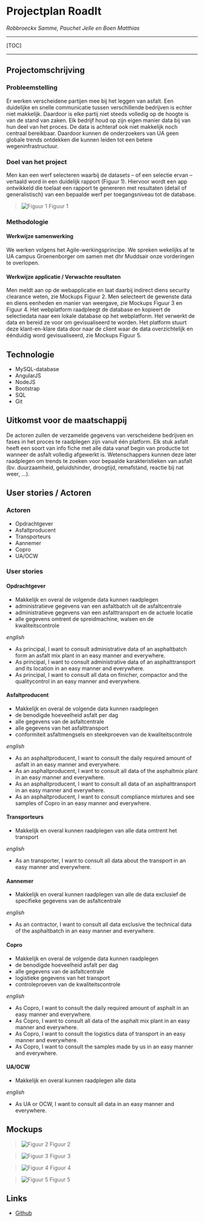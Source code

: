 # Projectplan RoadIt
*Robbroeckx Samme, Pauchet Jelle en Boen Matthias*

----

[TOC]

----

## Projectomschrijving
### Probleemstelling

Er werken verscheidene partijen mee bij het leggen van asfalt. Een duidelijke en snelle communicatie tussen verschillende bedrijven is echter niet makkelijk. Daardoor is elke partij niet steeds volledig op de hoogte is van de stand van zaken. Elk bedrijf houd op zijn eigen manier data bij van hun deel van het proces. De data is achteraf ook niet makkelijk noch centraal bereikbaar. Daardoor kunnen de onderzoekers van UA geen globale trends ontdekken die kunnen leiden tot een betere wegeninfrastructuur.

### Doel van het project

Men kan een werf selecteren waarbij de datasets – of een selectie ervan – vertaald word in een duidelijk rapport (Figuur 1). Hiervoor wordt een app ontwikkeld die toelaat een rapport te genereren met resultaten (detail of generalistisch) van een bepaalde werf per toegangsniveau tot de database.

> ![Figuur 1](https://raw.githubusercontent.com/JellePauchet/RoadIt/master/documantation/img/projectplanFig1.PNG)
> Figuur 1

### Methodologie

#### Werkwijze samenwerking

We werken volgens het Agile-werkingsprincipe. We spreken wekelijks af te UA campus Groenenborger om samen met dhr Muddsair onze vorderingen te overlopen.

#### Werkwijze applicatie / Verwachte resultaten

Men meldt aan op de webapplicatie en laat daarbij indirect diens security clearance weten, zie Mockups Figuur 2. Men selecteert de gewenste data en diens eenheden en manier van weergave, zie Mockups Figuur 3 en Figuur 4. Het webplatform raadpleegt de database en kopieert de selectiedata naar een lokale database op het webplatform. Het verwerkt de data en bereid ze voor om gevisualiseerd te worden. Het platform stuurt deze klant-en-klare data door naar de client waar de data overzichtelijk en éénduidig word gevisualiseerd, zie Mockups Figuur 5.

## Technologie

- MySQL-database
- AngularJS
- NodeJS
- Bootstrap
- SQL
- Git

## Uitkomst voor de maatschappij

De actoren zullen de verzamelde gegevens van verscheidene bedrijven en fases in het proces te raadplegen zijn vanuit één platform. Elk stuk asfalt heeft een soort van info fiche met alle data vanaf begin van productie tot wanneer de asfalt volledig afgewerkt is. Wetenschappers kunnen deze later raadplegen om trends te zoeken voor bepaalde karakteristieken van asfalt (bv. duurzaamheid, geluidshinder, droogtijd, remafstand, reactie bij nat weer, ...).

## User stories / Actoren
### Actoren

- Opdrachtgever
- Asfaltproducent
- Transporteurs
- Aannemer
- Copro
- UA/OCW

### User stories

#### Opdrachtgever
- Makkelijk en overal de volgende data kunnen raadplegen
 - administratieve gegevens van een asfaltbatch uit de asfaltcentrale
 - administratieve gegevens van een asfalttransport en de actuele locatie
 - alle gegevens omtrent de spreidmachine, walsen en de kwaliteitscontrole

*english*

- As principal, I want to consult administrative data of an asphaltbatch form an asfalt mix plant in an easy manner and everywhere.
- As principal, I want to consult administrative data of an asphalttransport and its location in an easy manner and everywhere.
- As principal, I want to consult all data on finicher, compactor and the qualitycontrol in an easy manner and everywhere.


#### Asfaltproducent
- Makkelijk en overal de volgende data kunnen raadplegen
 - de benodigde hoeveelheid asfalt per dag
 - alle gegevens van de asfaltcentrale
 - alle gegevens van het asfalttransport
 - conformiteit asfaltmengsels en steekproeven van de kwaliteitscontrole

*english*

- As an asphaltproducent, I want to consult the daily required amount of asfalt in an easy manner and everywhere.
- As an asphaltproducent, I want to consult all data of the asphaltmix plant in an easy manner and everywhere.
- As an asphaltproducent, I want to consult all data of an asphalttransport in an easy manner and everywhere.
- As an asphaltproducent, I want to consult compliance mixtures and see samples of Copro in an easy manner and everywhere.

#### Transporteurs
- Makkelijk en overal kunnen raadplegen van alle data omtrent het transport

*english*

- As an transporter, I want to consult all data about the transport in an easy manner and everywhere.

#### Aannemer
- Makkelijk en overal kunnen raadplegen van alle de data exclusief de specifieke gegevens van de asfaltcentrale

*english*

- As an contractor, I want to consult all data exclusive the technical data of the asphaltbatch in an easy manner and everywhere.

#### Copro
- Makkelijk en overal de volgende data kunnen raadplegen
 - de benodigde hoeveelheid asfalt per dag
 - alle gegevens van de asfaltcentrale
 - logistieke gegevens van het transport
 - controleproeven van de kwaliteitscontrole

*english*

- As Copro, I want to consult the daily required amount of asphalt in an easy manner and everywhere.
- As Copro, I want to consult all data of the asphalt mix plant in an easy manner and everywhere.
- As Copro, I want to consult the logistics data of transport in an easy manner and everywhere.
- As Copro, I want to consult the samples made by us in an easy manner and everywhere.

#### UA/OCW
- Makkelijk en overal kunnen raadplegen alle data

*english*

- As UA or OCW, I want to consult all data in an easy manner and everywhere.

## Mockups

> ![Figuur 2](https://raw.githubusercontent.com/JellePauchet/RoadIt/master/documantation/img/projectplanFig2.PNG)
> Figuur 2

> ![Figuur 3](https://raw.githubusercontent.com/JellePauchet/RoadIt/master/documantation/img/projectplanFig3.PNG)
> Figuur 3

> ![Figuur 4](https://raw.githubusercontent.com/JellePauchet/RoadIt/master/documantation/img/projectplanFig4.PNG)
> Figuur 4

> ![Figuur 5](https://raw.githubusercontent.com/JellePauchet/RoadIt/master/documantation/img/projectplanFig5.PNG)
> Figuur 5

## Links

- [Github](https://github.com/JellePauchet/RoadIt)
